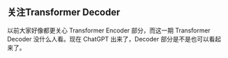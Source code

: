 ## 关注Transformer Decoder

以前大家好像都更关心 Transformer Encoder 部分，而这一期 Transformer Decoder 没什么人看。现在 ChatGPT 出来了，Decoder 部分是不是也可以看起来了。
